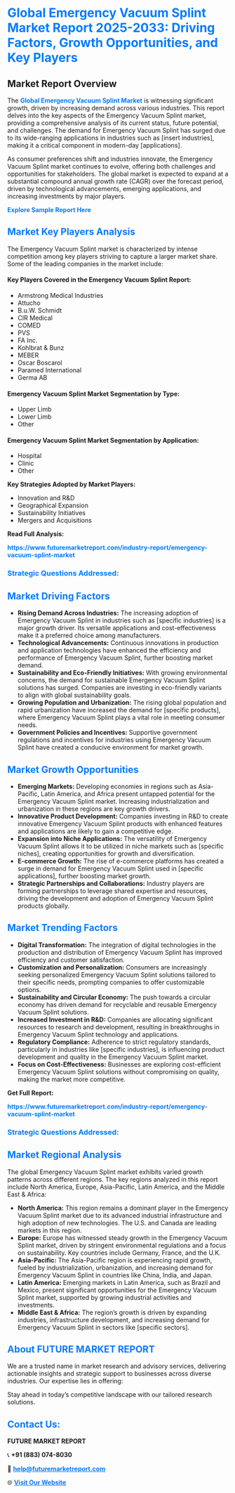 <h1 style="color: #007BFF;">Global Emergency Vacuum Splint Market Report 2025-2033: Driving Factors, Growth Opportunities, and Key Players</h1>

<section id="overview">
<h2>Market Report Overview</h2>
<p>The <a href="https://www.futuremarketreport.com/industry-report/emergency-vacuum-splint-market" style="color: #007BFF; text-decoration: none;"><strong>Global Emergency Vacuum Splint Market</strong></a> is witnessing significant growth, driven by increasing demand across various industries. This report delves into the key aspects of the Emergency Vacuum Splint market, providing a comprehensive analysis of its current status, future potential, and challenges. The demand for Emergency Vacuum Splint has surged due to its wide-ranging applications in industries such as [insert industries], making it a critical component in modern-day [applications].</p>
<p>As consumer preferences shift and industries innovate, the Emergency Vacuum Splint market continues to evolve, offering both challenges and opportunities for stakeholders. The global market is expected to expand at a substantial compound annual growth rate (CAGR) over the forecast period, driven by technological advancements, emerging applications, and increasing investments by major players.</p>
</section>

<section id="overview">
<p><a href="https://www.futuremarketreport.com/request-sample/reportId=26156" style="color: #007BFF; text-decoration: none;"><strong>Explore Sample Report Here</strong></a></p>
</section>

<section id="key-players">
<h2 style="color: #007BFF;">Market Key Players Analysis</h2>
<p>The Emergency Vacuum Splint market is characterized by intense competition among key players striving to capture a larger market share. Some of the leading companies in the market include:</p>
<h4>Key Players Covered in the Emergency Vacuum Splint Report:</h4>
<ul><li>Armstrong Medical Industries</li><li>Attucho</li><li>B.u.W. Schmidt</li><li>CIR Medical</li><li>COMED</li><li>PVS</li><li>FA Inc.</li><li>Kohlbrat &amp; Bunz</li><li>MEBER</li><li>Oscar Boscarol</li><li>Paramed International</li><li>Germa AB</li></ul>
<h4>Emergency Vacuum Splint Market Segmentation by Type:</h4>
<ul><li>Upper Limb</li><li>Lower Limb</li><li>Other</li></ul>

<h4>Emergency Vacuum Splint Market Segmentation by Application:</h4>
<ul><li>Hospital</li><li>Clinic</li><li>Other</li></ul>
<p><strong>Key Strategies Adopted by Market Players:</strong></p>
<ul>
<li>Innovation and R&D</li>
<li>Geographical Expansion</li>
<li>Sustainability Initiatives</li>
<li>Mergers and Acquisitions</li>
</ul>
</section>

<section>
<p><strong>Read Full Analysis: </strong></p><a href="https://www.futuremarketreport.com/industry-report/emergency-vacuum-splint-market" style="color: #007BFF; text-decoration: none;"><strong>https://www.futuremarketreport.com/industry-report/emergency-vacuum-splint-market</strong></a>
<h3 style="color: #007BFF;">Strategic Questions Addressed:</h3>
</section>

<section id="driving-factors">
<h2 style="color: #007BFF;">Market Driving Factors</h2>
<ul>
<li><strong>Rising Demand Across Industries:</strong> The increasing adoption of Emergency Vacuum Splint in industries such as [specific industries] is a major growth driver. Its versatile applications and cost-effectiveness make it a preferred choice among manufacturers.</li>
<li><strong>Technological Advancements:</strong> Continuous innovations in production and application technologies have enhanced the efficiency and performance of Emergency Vacuum Splint, further boosting market demand.</li>
<li><strong>Sustainability and Eco-Friendly Initiatives:</strong> With growing environmental concerns, the demand for sustainable Emergency Vacuum Splint solutions has surged. Companies are investing in eco-friendly variants to align with global sustainability goals.</li>
<li><strong>Growing Population and Urbanization:</strong> The rising global population and rapid urbanization have increased the demand for [specific products], where Emergency Vacuum Splint plays a vital role in meeting consumer needs.</li>
<li><strong>Government Policies and Incentives:</strong> Supportive government regulations and incentives for industries using Emergency Vacuum Splint have created a conducive environment for market growth.</li>
</ul>
</section>

<section id="growth-opportunities">
<h2 style="color: #007BFF;">Market Growth Opportunities</h2>
<ul>
<li><strong>Emerging Markets:</strong> Developing economies in regions such as Asia-Pacific, Latin America, and Africa present untapped potential for the Emergency Vacuum Splint market. Increasing industrialization and urbanization in these regions are key growth drivers.</li>
<li><strong>Innovative Product Development:</strong> Companies investing in R&D to create innovative Emergency Vacuum Splint products with enhanced features and applications are likely to gain a competitive edge.</li>
<li><strong>Expansion into Niche Applications:</strong> The versatility of Emergency Vacuum Splint allows it to be utilized in niche markets such as [specific niches], creating opportunities for growth and diversification.</li>
<li><strong>E-commerce Growth:</strong> The rise of e-commerce platforms has created a surge in demand for Emergency Vacuum Splint used in [specific applications], further boosting market growth.</li>
<li><strong>Strategic Partnerships and Collaborations:</strong> Industry players are forming partnerships to leverage shared expertise and resources, driving the development and adoption of Emergency Vacuum Splint products globally.</li>
</ul>
</section>

<section id="trending-factors">
<h2 style="color: #007BFF;">Market Trending Factors</h2>
<ul>
<li><strong>Digital Transformation:</strong> The integration of digital technologies in the production and distribution of Emergency Vacuum Splint has improved efficiency and customer satisfaction.</li>
<li><strong>Customization and Personalization:</strong> Consumers are increasingly seeking personalized Emergency Vacuum Splint solutions tailored to their specific needs, prompting companies to offer customizable options.</li>
<li><strong>Sustainability and Circular Economy:</strong> The push towards a circular economy has driven demand for recyclable and reusable Emergency Vacuum Splint solutions.</li>
<li><strong>Increased Investment in R&D:</strong> Companies are allocating significant resources to research and development, resulting in breakthroughs in Emergency Vacuum Splint technology and applications.</li>
<li><strong>Regulatory Compliance:</strong> Adherence to strict regulatory standards, particularly in industries like [specific industries], is influencing product development and quality in the Emergency Vacuum Splint market.</li>
<li><strong>Focus on Cost-Effectiveness:</strong> Businesses are exploring cost-efficient Emergency Vacuum Splint solutions without compromising on quality, making the market more competitive.</li>
</ul>
</section>

<section>
<p><strong>Get Full Report: </strong></p><a href="https://www.futuremarketreport.com/industry-report/emergency-vacuum-splint-market" style="color: #007BFF; text-decoration: none;"><strong>https://www.futuremarketreport.com/industry-report/emergency-vacuum-splint-market</strong></a>
<h3 style="color: #007BFF;">Strategic Questions Addressed:</h3>
</section>


<section id="regional-analysis">
<h2 style="color: #007BFF;">Market Regional Analysis</h2>
<p>The global Emergency Vacuum Splint market exhibits varied growth patterns across different regions. The key regions analyzed in this report include North America, Europe, Asia-Pacific, Latin America, and the Middle East & Africa:</p>
<ul>
<li><strong>North America:</strong> This region remains a dominant player in the Emergency Vacuum Splint market due to its advanced industrial infrastructure and high adoption of new technologies. The U.S. and Canada are leading markets in this region.</li>
<li><strong>Europe:</strong> Europe has witnessed steady growth in the Emergency Vacuum Splint market, driven by stringent environmental regulations and a focus on sustainability. Key countries include Germany, France, and the U.K.</li>
<li><strong>Asia-Pacific:</strong> The Asia-Pacific region is experiencing rapid growth, fueled by industrialization, urbanization, and increasing demand for Emergency Vacuum Splint in countries like China, India, and Japan.</li>
<li><strong>Latin America:</strong> Emerging markets in Latin America, such as Brazil and Mexico, present significant opportunities for the Emergency Vacuum Splint market, supported by growing industrial activities and investments.</li>
<li><strong>Middle East & Africa:</strong> The region’s growth is driven by expanding industries, infrastructure development, and increasing demand for Emergency Vacuum Splint in sectors like [specific sectors].</li>
</ul>
</section>

<footer>
<h2 style="color: #007BFF;">About FUTURE MARKET REPORT</h2>
<p>We are a trusted name in market research and advisory services, delivering actionable insights and strategic support to businesses across diverse industries. Our expertise lies in offering:</p>

<p>Stay ahead in today’s competitive landscape with our tailored research solutions.</p>

<h2 style="color: #007BFF;">Contact Us:</h2>
<p><strong>FUTURE MARKET REPORT</strong></p>
<p>📞 <strong>+91 (883) 074-8030</strong></p>
<p>📧 <strong><a href="mailto:help@futuremarketreport.com" style="color: #007BFF;">help@futuremarketreport.com</a></strong></p>
<p>🌐 <strong><a href="https://www.futuremarketreport.com/" style="color: #007BFF;">Visit Our Website</a></strong></p>
</footer>
